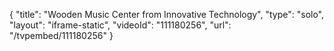 {
    "title": "Wooden Music Center from Innovative Technology",
    "type": "solo",
    "layout": "iframe-static",
    "videoId": "111180256",
    "url": "\/tvpembed\/111180256"
}
